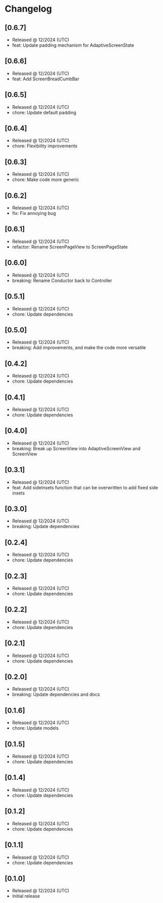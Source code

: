 # Changelog

## [0.6.7]

- Released @ 12/2024 (UTC)
- feat: Update padding mechanism for AdaptiveScreenState

## [0.6.6]

- Released @ 12/2024 (UTC)
- feat: Add ScreenBreadCumbBar

## [0.6.5]

- Released @ 12/2024 (UTC)
- chore: Update default padding

## [0.6.4]

- Released @ 12/2024 (UTC)
- chore: Flexibility improvements

## [0.6.3]

- Released @ 12/2024 (UTC)
- chore: Make code more generic

## [0.6.2]

- Released @ 12/2024 (UTC)
- fix: Fix annoying bug

## [0.6.1]

- Released @ 12/2024 (UTC)
- refactor: Rename ScreenPageView to ScreenPageState

## [0.6.0]

- Released @ 12/2024 (UTC)
- breaking: Rename Conductor back to Controller

## [0.5.1]

- Released @ 12/2024 (UTC)
- chore: Update dependencies

## [0.5.0]

- Released @ 12/2024 (UTC)
- breaking: Add improvements, and make the code more versatile

## [0.4.2]

- Released @ 12/2024 (UTC)
- chore: Update dependencies

## [0.4.1]

- Released @ 12/2024 (UTC)
- chore: Update dependencies

## [0.4.0]

- Released @ 12/2024 (UTC)
- breaking: Break up ScreenView into AdaptiveScreenView and ScreenView

## [0.3.1]

- Released @ 12/2024 (UTC)
- feat: Add sideInsets function that can be overwritten to add fixed side insets

## [0.3.0]

- Released @ 12/2024 (UTC)
- breaking: Update dependencies

## [0.2.4]

- Released @ 12/2024 (UTC)
- chore: Update dependencies

## [0.2.3]

- Released @ 12/2024 (UTC)
- chore: Update dependencies

## [0.2.2]

- Released @ 12/2024 (UTC)
- chore: Update dependencies

## [0.2.1]

- Released @ 12/2024 (UTC)
- chore: Update dependencies

## [0.2.0]

- Released @ 12/2024 (UTC)
- breaking: Update dependencies and docs

## [0.1.6]

- Released @ 12/2024 (UTC)
- chore: Update models

## [0.1.5]

- Released @ 12/2024 (UTC)
- chore: Update dependencies

## [0.1.4]

- Released @ 12/2024 (UTC)
- chore: Update dependencies

## [0.1.2]

- Released @ 12/2024 (UTC)
- chore: Update dependencies

## [0.1.1]

- Released @ 12/2024 (UTC)
- chore: Update dependencies

## [0.1.0]

- Released @ 12/2024 (UTC)
- Initial release
